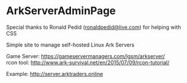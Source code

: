 # ArkServerAdminPage
Special thanks to Ronald Pedid (ronaldpedid@live.com) for helping with CSS

Simple site to manage self-hosted Linux Ark Servers

Game Server: https://gameservermanagers.com/lgsm/arkserver/ <br>
rcon tool: http://www.ark-survival.net/en/2015/07/09/rcon-tutorial/

Example: http://server.arktraders.online

